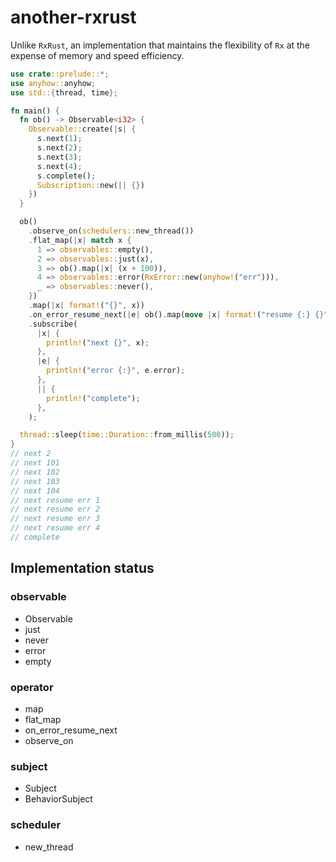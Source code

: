 # another-rxrust

Unlike `RxRust`, an implementation that maintains the flexibility of `Rx` at the expense of memory and speed efficiency.

```rust
use crate::prelude::*;
use anyhow::anyhow;
use std::{thread, time};

fn main() {
  fn ob() -> Observable<i32> {
    Observable::create(|s| {
      s.next(1);
      s.next(2);
      s.next(3);
      s.next(4);
      s.complete();
      Subscription::new(|| {})
    })
  }

  ob()
    .observe_on(schedulers::new_thread())
    .flat_map(|x| match x {
      1 => observables::empty(),
      2 => observables::just(x),
      3 => ob().map(|x| (x + 100)),
      4 => observables::error(RxError::new(anyhow!("err"))),
      _ => observables::never(),
    })
    .map(|x| format!("{}", x))
    .on_error_resume_next(|e| ob().map(move |x| format!("resume {:} {}", e.error, x)))
    .subscribe(
      |x| {
        println!("next {}", x);
      },
      |e| {
        println!("error {:}", e.error);
      },
      || {
        println!("complete");
      },
    );

  thread::sleep(time::Duration::from_millis(500));
}
// next 2
// next 101
// next 102
// next 103
// next 104
// next resume err 1
// next resume err 2
// next resume err 3
// next resume err 4
// complete
```

## Implementation status

### observable

- Observable
- just
- never
- error
- empty

### operator

- map
- flat_map
- on_error_resume_next
- observe_on

### subject

- Subject
- BehaviorSubject

### scheduler

- new_thread
